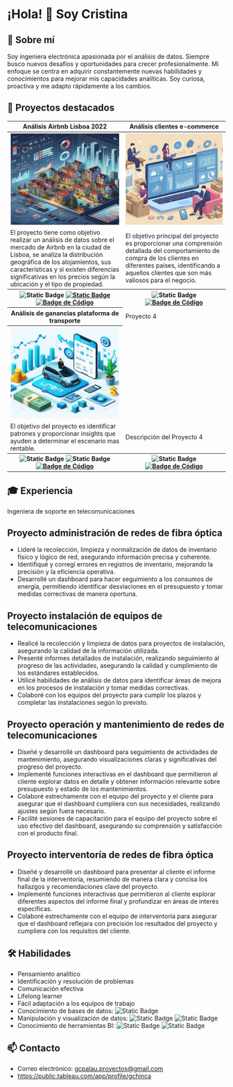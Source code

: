# ¡Hola! 👋 Soy Cristina 

## 👩 Sobre mí

Soy ingeniera electrónica apasionada por el análisis de datos. Siempre busco nuevos desafíos y oportunidades para crecer profesionalmente. Mi enfoque se centra en adquirir constantemente nuevas habilidades y conocimientos para mejorar mis capacidades analíticas. Soy curiosa, proactiva y me adapto rápidamente a los cambios. 

## 🚀 Proyectos destacados

<table>
  <tr>
    <th style="text-align:center; font-weight:bold;">Análisis Airbnb Lisboa 2022</th>
    <th style="text-align:center; font-weight:bold;">Análisis clientes e-commerce</th>
  </tr>
  <tr>
    <th style="text-align:center;"><img src="portada p1.jpg" alt="Análisis Airbnb Lisboa 2022" style="width:250px;height:210px;"></th> 
    <th style="text-align:center;"><img src="portada p2.jpg" alt="Análisis clientes e-commerce" style="width:250px;height:210px;"></th>
     
  </tr>
  <tr>
    <td> El proyecto tiene como objetivo realizar un análisis de datos sobre el mercado de Airbnb en la ciudad de Lisboa, se analiza la distribución geográfica de los alojamientos, sus características y si existen diferencias significativas en los precios según la ubicación y el tipo de propiedad.</td>
    <td>El objetivo principal del proyecto es proporcionar una comprensión detallada del comportamiento de compra de los clientes en diferentes países, identificando a aquellos clientes que son más valiosos para el negocio.</td>
  </tr>
  <tr>
    <th style="text-align:center;">
      <img alt="Static Badge" src="https://img.shields.io/badge/Python-blue">
     <a href="https://public.tableau.com/app/profile/gchinca/viz/AnlisisAirbnbLisboa2022/Dashboard1"> 
       <img alt="Static Badge" src="https://img.shields.io/badge/Tableau-blue">
     </a>
      <a href="https://github.com/gchinca/Airbnb-Lisboa">
        <img src="https://img.shields.io/badge/CÓDIGO-Notebook-blue" alt="Badge de Código">
      </a>
</th>
  <th style="text-align:center;">
      <img alt="Static Badge" src="https://img.shields.io/badge/Python-blue">
      <a href="https://github.com/gchinca/e-commerce.git">
        <img src="https://img.shields.io/badge/CÓDIGO-Notebook-blue" alt="Badge de Código">
      </a>
</th>
  </tr>
  <tr>
    <th style="text-align:center; font-weight:bold;">Análisis de ganancias plataforma de transporte</th>
    <td>Proyecto 4</td>
  </tr>
  <tr>
    <th style="text-align:center;"><img src="portada p3.jpg" alt="Análisis Airbnb Lisboa 2022" style="width:250px;height:210px;"></th> 
    
     
  </tr>
  <tr>
    <td>El objetivo del proyecto es identificar patrones y proporcionar insights que ayuden a determinar el escenario mas rentable.</td>
    <td>Descripción del Proyecto 4</td>
  </tr>
  <tr>
    <tr>
    <th style="text-align:center;">
      <img alt="Static Badge" src="https://img.shields.io/badge/Python-blue">
      <img alt="Static Badge" src="https://img.shields.io/badge/SQL-blue">
      <a href="https://github.com/gchinca/app_transporte.git">
        <img src="https://img.shields.io/badge/CÓDIGO-Notebook-blue" alt="Badge de Código">
      </a>
</th>
  <th style="text-align:center;">
      <img alt="Static Badge" src="https://img.shields.io/badge/Python-blue">
      <a href="#">
        <img src="https://img.shields.io/badge/CÓDIGO-Notebook-blue" alt="Badge de Código">
      </a>
</th>
  </tr>
</table>

## 🎓 Experiencia
Ingeniera de soporte en telecomunicaciones
## Proyecto administración de redes de fibra óptica
- Lideré la recolección, limpieza y normalización de datos de inventario físico y lógico de red, asegurando información precisa y coherente.
- Identifiqué y corregí errores en registros de inventario, mejorando la precisión y la eficiencia operativa.
- Desarrollé un dashboard para hacer seguimiento a los consumos de energía, permitiendo identificar desviaciones en el presupuesto y tomar medidas correctivas de manera oportuna.
## Proyecto instalación de equipos de telecomunicaciones
- Realicé la recolección y limpieza de datos para proyectos de instalación, asegurando la calidad de la información utilizada.
- Presenté informes detallados de instalación, realizando seguimiento al progreso de las actividades, asegurando la calidad y cumplimiento de los estándares establecidos.
- Utilicé habilidades de análisis de datos para identificar áreas de mejora en los procesos de instalación y tomar medidas correctivas.
- Colaboré con los equipos del proyecto para cumplir los plazos y completar las instalaciones según lo previsto.
 ## Proyecto operación y mantenimiento de redes de telecomunicaciones
- Diseñé y desarrollé un dashboard para seguimiento de actividades de mantenimiento, asegurando visualizaciones claras y significativas del progreso del proyecto.
- Implementé funciones interactivas en el dashboard que permitieron al cliente explorar datos en detalle y obtener información relevante sobre presupuesto y estado de los mantenimientos.
- Colaboré estrechamente con el equipo del proyecto y el cliente para asegurar que el dashboard cumpliera con sus necesidades, realizando ajustes según fuera necesario.
- Facilité sesiones de capacitación para el equipo del proyecto sobre el uso efectivo del dashboard, asegurando su comprensión y satisfacción con el producto final.
## Proyecto interventoría de redes de fibra óptica
- Diseñé y desarrollé un dashboard para presentar al cliente el informe final de la interventoría, resumiendo de manera clara y concisa los hallazgos y recomendaciones clave del proyecto.
- Implementé funciones interactivas que permitieron al cliente explorar diferentes aspectos del informe final y profundizar en áreas de interés específicas.
- Colaboré estrechamente con el equipo de interventoría para asegurar que el dashboard reflejara con precisión los resultados del proyecto y cumpliera con los requisitos del cliente.
  

## 🛠️ Habilidades

- Pensamiento analítico
- Identificación y resolución de problemas
- Comunicación efectiva
- Lifelong learner
- Fácil adaptación a los equipos de trabajo
- Conocimiento de bases de datos: ![Static Badge](https://img.shields.io/badge/SQL-blue)
- Manipulación y visualización de datos: ![Static Badge](https://img.shields.io/badge/Excel-dark%20green)  ![Static Badge](https://img.shields.io/badge/Python-blue)
- Conocimiento de herramientas BI: ![Static Badge](https://img.shields.io/badge/Power%20BI-yellow) ![Static Badge](https://img.shields.io/badge/Tableau-blue)



## 📫 Contacto

- Correo electrónico: gcpalau.proyectos@gmail.com
- https://public.tableau.com/app/profile/gchinca



